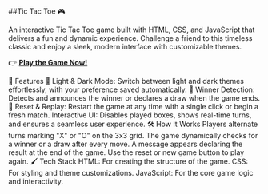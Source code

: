 ##Tic Tac Toe 🎮

An interactive Tic Tac Toe game built with HTML, CSS, and JavaScript that delivers a fun and dynamic experience. Challenge a friend to this timeless classic and enjoy a sleek, modern interface with customizable themes.

👉 **[Play the Game Now!](https://avinesh-2001.github.io/Tic-Tac-Toe-Game/)**


🚀 Features
🎨 Light & Dark Mode: Switch between light and dark themes effortlessly, with your preference saved automatically.
🥇 Winner Detection: Detects and announces the winner or declares a draw when the game ends.
🔄 Reset & Replay: Restart the game at any time with a single click or begin a fresh match.
Interactive UI: Disables played boxes, shows real-time turns, and ensures a seamless user experience.
🛠️ How It Works
Players alternate turns marking "X" or "O" on the 3x3 grid.
The game dynamically checks for a winner or a draw after every move.
A message appears declaring the result at the end of the game.
Use the reset or new game button to play again.
🖌️ Tech Stack
HTML: For creating the structure of the game.
CSS: For styling and theme customizations.
JavaScript: For the core game logic and interactivity.
